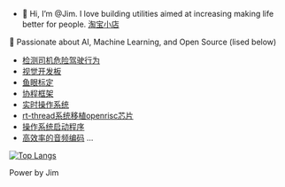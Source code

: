 - 👋 Hi, I’m @Jim. I love building utilities aimed at increasing making life better for people. [淘宝小店](https://shop418333081.taobao.com/?spm=pc_detail.27183998/evo365560b447259.202202.1.35147dd6JlDWdC)

🚀 Passionate about AI, Machine Learning, and Open Source (lised below)      
- [检测司机危险驾驶行为](https://github.com/dreamflyforever/easyai)
- [视觉开发板](https://github.com/dreamflyforever/amv)
- [鱼眼标定](https://github.com/dreamflyforever/fisheye_calibrate)
- [协程框架](https://github.com/dreamflyforever/PT)
- [实时操作系统](https://github.com/dreamflyforever/fos)
- [rt-thread系统移植openrisc芯片](https://github.com/dreamflyforever/rt-thread-1.1.0)
- [操作系统启动程序](https://github.com/dreamflyforever/mini_bootload)
- [高效率的音频编码](https://github.com/dreamflyforever/speex_package)
...

[![Top Langs](https://github-readme-stats.vercel.app/api/top-langs/?username=dreamflyforever&layout=compact)](https://github.com/dreamflyforever/github-readme-stats)


Power by Jim

<!---
dreamflyforever/dreamflyforever is a ✨ special ✨ repository because its `README.md` (this file) appears on your GitHub profile.
You can click the Preview link to take a look at your changes.
--->
